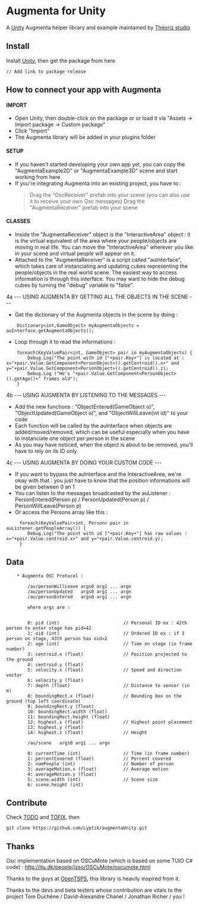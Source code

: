 Augmenta for Unity
=======================

A [Unity][] Augmenta helper library and example maintained by [Théoriz studio][]

Install
-------

Install [Unity][], then get the package from here

```
// Add link to package release
```

How to connect your app with Augmenta
-------------------------------------

#### IMPORT

- Open Unity, then double-click on the package or or load it via "Assets -> Import package -> Custom package"
- Click "Import"
- The Augmenta library will be added in your plugins folder

#### SETUP

- If you haven't started developing your own app yet, you can copy the "AugmentaExample2D" or "AugmentaExample3D" scene and start working from here
- If you're integrating Augmenta into an existing project, you have to :
    > Drag the "OscReceiver" prefab into your scene (you can also use it to receive your own Osc messages)
    > Drag the "AugmentaReceiver" prefab into your scene

#### CLASSES

- Inside the "AugmentaReceiver" object is the "InteractiveArea" object : it is the virtual equivalent of the area where your people/objects are moving in real life. You can move the "InteractiveArea" wherever you like in your scene and virtual people will appear on it.
- Attached to the "AugmentaReceiver" is a script called "auInterface", which takes care of instanciating and updating cubes representing the people/objects in the real world scene. The easiest way to access information is through this interface. You may want to hide the debug cubes by turning the "debug" variable to "false".

     
4a --- USING AUGMENTA BY GETTING ALL THE OBJECTS IN THE SCENE ---

- Get the dictionary of the Augmenta objects in the scene by doing :
```
    Dictionary<int,GameObject> myAugmentaObjects = auInterface.getAugmentaObjects();
```

- Loop through it to read the informations :
```
    foreach(KeyValuePair<int, GameObject> pair in myAugmentaObjects) {
        Debug.Log("The point with id ["+pair.Key+"] is located at : x="+pair.Value.GetComponent<PersonObject>().getCentroid().x+" and y="+pair.Value.GetComponent<PersonObject>().getCentroid().z);
        Debug.Log ("He's "+pair.Value.GetComponent<PersonObject>().getAge()+" frames old");
    }
```

4b --- USING AUGMENTA BY LISTENING TO THE MESSAGES ---

- Add the new functions : "ObjectEntered(GameObject o)", "ObjectUpdated(GameObject o)", and "ObjectWillLeave(int id)" to your code
- Each function will be called by the auInterface when objects are added/moved/removed, which can be useful especially when you have to instanciate one object per person in the scene
- As you may have noticed, when the object is about to be removed, you'll have to rely on its ID only.


4c --- USING AUGMENTA BY DOING YOUR CUSTOM CODE ---

- If you want to bypass the auInterface and the InteractiveArea, we're okay with that : you just have to know that the position informations will be given between 0 an 1
- You can listen to the messages broadcasted by the auListener : PersonEntered(Person p) / PersonUpdated(Person p) / PersonWillLeave(Person p)
- Or access the Persons array like this :
```
     foreach(KeyValuePair<int, Person> pair in auListener.getPeopleArray()) {
        Debug.Log("The point with id ["+pair.Key+"] has raw values : x="+pair.Value.centroid.x+" and y="+pair.Value.centroid.y);
     }
```

Data
----

```
    * Augmenta OSC Protocol :

        /au/personWillLeave args0 arg1 ... argn
        /au/personUpdated   args0 arg1 ... argn
        /au/personEntered   args0 arg1 ... argn

        where args are :

        
        0: pid (int)                        // Personal ID ex : 42th person to enter stage has pid=42
        1: oid (int)                        // Ordered ID ex : if 3 person on stage, 43th person has oid=2
        2: age (int)                        // Time on stage (in frame number)
        3: centroid.x (float)               // Position projected to the ground
        4: centroid.y (float)               
        5: velocity.x (float)               // Speed and direction vector
        6: velocity.y (float)
        7: depth (float)                    // Distance to sensor (in m)
        8: boundingRect.x (float)           // Bounding box on the ground (top left coordinate)
        9: boundingRect.y (float)
        10: boundingRect.width (float)
        11: boundingRect.height (float)
        12: highest.x (float)               // Highest point placement
        13: highest.y (float)
        14: highest.z (float)               // Height

        /au/scene   args0 arg1 ... argn

        0: currentTime (int)                // Time (in frame number)
        1: percentCovered (float)           // Percent covered
        2: numPeople (int)                  // Number of person
        3: averageMotion.x (float)          // Average motion
        4: averageMotion.y (float)
        5: scene.width (int)                // Scene size
        6: scene.height (int)
```

Contribute
----------

Check [TODO](TODO.md) and [TOFIX](TOFIX.md), then

```
git clone https://github.com/Lyptik/augmentaUnity.git
```

Thanks
------

Osc implementation based on OSCuMote (which is based on some TUIO C# code) :
http://itu.dk/people/jzso/OSCuMote/oscumote.html

Thanks to the guys at [OpenTSPS][], this library is heavily inspired from it.

Thanks to the devs and beta testers whose contribution are vitals to the project
 Tom Duchêne / David-Alexandre Chanel / Jonathan Richer / you !

[Unity]: http://http://unity3d.com/
[Théoriz studio]: http://www.theoriz.com/
[OpenTSPS]: https://github.com/labatrockwell/openTSPS/
